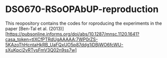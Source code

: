 # DSO670-RSoOPAbUP-reproduction
This reopository contains the codes for roproducing the experiments in the paper [Ben-Tal et al. (2013)][https://pubsonline.informs.org/doi/abs/10.1287/mnsc.1120.1641?casa_token=tIXCfPTRdUgAAAAA:7WP0rZS-5KAzoThHcntaHkRB_UaFQxUO5p87ddg1iDBjWO6fcWU-sXuKpci2vRTvsFmV3Q02n9ss7w]

